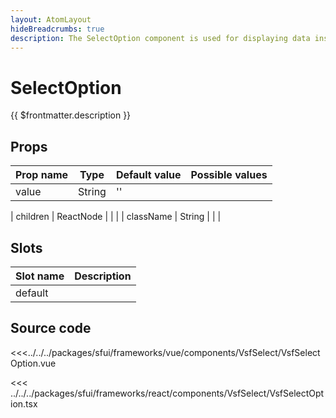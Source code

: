 ```yaml
---
layout: AtomLayout
hideBreadcrumbs: true
description: The SelectOption component is used for displaying data inside Select component
---
```

# SelectOption

{{ $frontmatter.description }}

## Props

| Prop name    | Type     | Default value | Possible values                        |
| ------------ | -------- | ------------- | -------------------------------------- |
| value        | String   | ''            |                                        |
<!-- react -->
| children      | ReactNode   |               |                                        |
| className     | String      |               |                                        |
<!-- end react -->

<!-- vue -->
## Slots

| Slot name |            Description            |
| --------- | :-------------------------------: |
|  default  |                                   |
<!-- end vue -->

## Source code

<!-- vue -->
<<<../../../packages/sfui/frameworks/vue/components/VsfSelect/VsfSelectOption.vue
<!-- end vue -->

<!-- react -->
<<< ../../../packages/sfui/frameworks/react/components/VsfSelect/VsfSelectOption.tsx
<!-- end react -->
